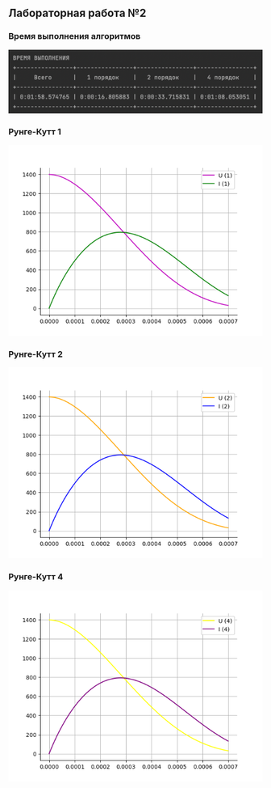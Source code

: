 ## Лабораторная работа №2

### Время выполнения алгоритмов

<img src="img/time.png">

### Рунге-Кутт 1

<img src="img/runge_kutt_1.png">

### Рунге-Кутт 2

<img src="img/runge_kutt_2.png">

### Рунге-Кутт 4

<img src="img/runge_kutt_4.png">